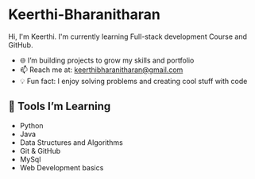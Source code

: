 # Keerthi-Bharanitharan
Hi, I'm Keerthi. I'm currently learning Full-stack development Course and GitHub.
- 🌐 I’m building projects to grow my skills and portfolio
- 📫 Reach me at: keerthibharanitharan@gmail.com
- 💡 Fun fact: I enjoy solving problems and creating cool stuff with code

## 🔧 Tools I’m Learning
- Python
- Java
- Data Structures and Algorithms
- Git & GitHub
- MySql
- Web Development basics
